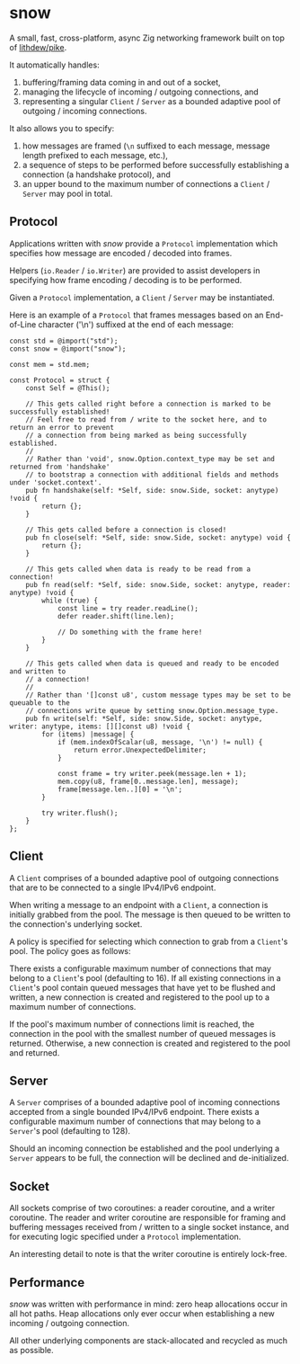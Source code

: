 # snow

A small, fast, cross-platform, async Zig networking framework built on top of [lithdew/pike](https://github.com/lithdew/pike).

It automatically handles:
1. buffering/framing data coming in and out of a socket,
2. managing the lifecycle of incoming / outgoing connections, and 
3. representing a singular `Client` / `Server` as a bounded adaptive pool of outgoing / incoming connections.

It also allows you to specify:
1. how messages are framed (`\n` suffixed to each message, message length prefixed to each message, etc.),
2. a sequence of steps to be performed before successfully establishing a connection (a handshake protocol), and
3. an upper bound to the maximum number of connections a `Client` / `Server` may pool in total.

## Protocol

Applications written with _snow_ provide a `Protocol` implementation which specifies how message are encoded / decoded into frames.

Helpers (`io.Reader` / `io.Writer`) are provided to assist developers in specifying how frame encoding / decoding is to be performed.

Given a `Protocol` implementation, a `Client` / `Server` may be instantiated.

Here is an example of a `Protocol` that frames messages based on an End-of-Line character ('\n') suffixed at the end of each message:

```zig
const std = @import("std");
const snow = @import("snow");

const mem = std.mem;

const Protocol = struct {
    const Self = @This();

    // This gets called right before a connection is marked to be successfully established!
    // Feel free to read from / write to the socket here, and to return an error to prevent
    // a connection from being marked as being successfully established.
    //
    // Rather than 'void', snow.Option.context_type may be set and returned from 'handshake'
    // to bootstrap a connection with additional fields and methods under 'socket.context'.
    pub fn handshake(self: *Self, side: snow.Side, socket: anytype) !void {
        return {};
    }

    // This gets called before a connection is closed!
    pub fn close(self: *Self, side: snow.Side, socket: anytype) void {
        return {};
    }

    // This gets called when data is ready to be read from a connection!
    pub fn read(self: *Self, side: snow.Side, socket: anytype, reader: anytype) !void {
        while (true) {
            const line = try reader.readLine();
            defer reader.shift(line.len);

            // Do something with the frame here!
        }
    }

    // This gets called when data is queued and ready to be encoded and written to
    // a connection!
    //
    // Rather than '[]const u8', custom message types may be set to be queuable to the
    // connections write queue by setting snow.Option.message_type.
    pub fn write(self: *Self, side: snow.Side, socket: anytype, writer: anytype, items: [][]const u8) !void {
        for (items) |message| {
            if (mem.indexOfScalar(u8, message, '\n') != null) {
                return error.UnexpectedDelimiter;
            }

            const frame = try writer.peek(message.len + 1);
            mem.copy(u8, frame[0..message.len], message);
            frame[message.len..][0] = '\n';
        }

        try writer.flush();
    }
};
```

## Client

A `Client` comprises of a bounded adaptive pool of outgoing connections that are to be connected to a single IPv4/IPv6 endpoint.

When writing a message to an endpoint with a `Client`, a connection is initially grabbed from the pool. The message is then queued to be written to the connection's underlying socket.

A policy is specified for selecting which connection to grab from a `Client`'s pool. The policy goes as follows:

There exists a configurable maximum number of connections that may belong to a `Client`'s pool (defaulting to 16). If all existing connections in a `Client`'s pool contain queued messages that have yet to be flushed and written, a new connection is created and registered to the pool up to a maximum number of connections.

If the pool's maximum number of connections limit is reached, the connection in the pool with the smallest number of queued messages is returned. Otherwise, a new connection is created and registered to the pool and returned.

## Server

A `Server` comprises of a bounded adaptive pool of incoming connections accepted from a single bounded IPv4/IPv6 endpoint. There exists a configurable maximum number of connections that may belong to a `Server`'s pool (defaulting to 128).

Should an incoming connection be established and the pool underlying a `Server` appears to be full, the connection will be declined and de-initialized.

## Socket

All sockets comprise of two coroutines: a reader coroutine, and a writer coroutine. The reader and writer coroutine are responsible for framing and buffering messages received from / written to a single socket instance, and for executing logic specified under a `Protocol` implementation.

An interesting detail to note is that the writer coroutine is entirely lock-free.

## Performance

_snow_ was written with performance in mind: zero heap allocations occur in all hot paths. Heap allocations only ever occur when establishing a new incoming / outgoing connection.

All other underlying components are stack-allocated and recycled as much as possible.